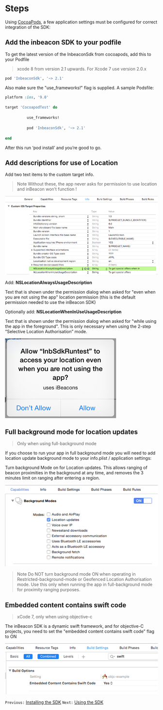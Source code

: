 # Steps
Using [CocoaPods](https://cocoapods.org/pods/InbeaconSdk), a few application settings must be configured for correct integration of the SDK:

## Add the inbeacon SDK to your podfile
  To get the latest version of the InbeaconSdk from cocoapods, add this to your Podfile 
  > xcode 8 from version 2.1 upwards. For Xcode 7 use version 2.0.x

  ```ruby
  pod 'InbeaconSdk', '~> 2.1'
  ```
  Also make sure the "use_frameworks!" flag is supplied. A sample Podsfile:

  ```ruby
  platform :ios, '9.0'

  target 'CocoapodTest' do

         	use_frameworks!

         	pod 'InbeaconSdk', '~> 2.1'

  end
  ```
  After this run ‘pod install’ and you’re good to go.
  

## Add descriptions for use of Location

  Add two text items to the custom target info.

  >Note
  >Without these, the app never asks for permission to use location and inBeacon won’t function !

  ![image alt text](image_5.png)

  Add: **NSLocationAlwaysUsageDescription**   

  Text that is shown under the permission dialog when asked for "even when you are not using the app" location permission (this is the default permission needed to use the inBeacon SDK)

  Optionally add: **NSLocationWhenInUseUsageDescription**  

  Text that is shown under the permission dialog when asked for "while using the app in the foreground". This is only necessary when using the 2-step “Selective Location Authorisation” mode.

  ![image alt text](image_6.png)

## Full background mode for location updates 
  > Only when using full-background mode

  If you choose to run your app in full background mode you will need to add location update background mode to your info.plist / application settings:

  Turn background Mode on for Location updates. This allows ranging of beacon proximities in the background at any time, and removes the 3 minutes limit on ranging after entering a region.

  ![image alt text](image_7.png)

  >Note
  >Do NOT turn background mode ON when operating in Restricted-background-mode or Geofenced Location Authorisation mode.  Use this only when running the app in full-background mode for proximity ranging purposes.

## Embedded content contains swift code 
  > xCode 7, only when using objective-c 

  The inBeacon SDK is a dynamic swift framework, and for objective-C projects, you need to set the "embedded content contains swift code" flag to ON

  ![image alt text](image_8.png)


`Previous:` [Installing the SDK](installing-the-sdk.md)   `Next:` [Using the SDK](using-the-sdk.md)